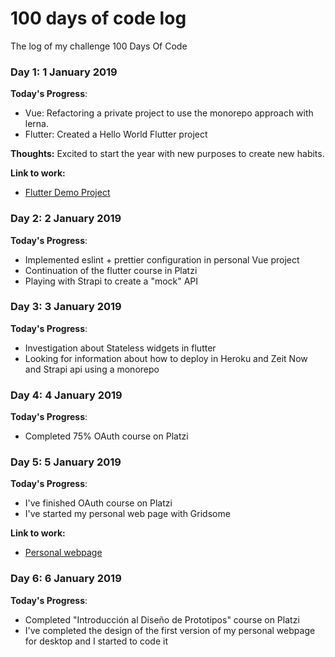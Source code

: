 # 100 days of code log

The log of my challenge 100 Days Of Code

### Day 1: 1 January 2019

**Today's Progress**:

- Vue: Refactoring a private project to use the monorepo approach with lerna.
- Flutter: Created a Hello World Flutter project

**Thoughts:** Excited to start the year with new purposes to create new habits.

**Link to work:**

- [Flutter Demo Project](https://github.com/algil/flutter_app/commit/a8c25e71152cf72a318148a45d1c7b77dbcbff7f)

### Day 2: 2 January 2019

**Today's Progress**:

- Implemented eslint + prettier configuration in personal Vue project
- Continuation of the flutter course in Platzi
- Playing with Strapi to create a "mock" API

### Day 3: 3 January 2019

**Today's Progress**:

- Investigation about Stateless widgets in flutter
- Looking for information about how to deploy in Heroku and Zeit Now and Strapi api using a monorepo

### Day 4: 4 January 2019

**Today's Progress**:

- Completed 75% OAuth course on Platzi

### Day 5: 5 January 2019

**Today's Progress**:

- I've finished OAuth course on Platzi
- I've started my personal web page with Gridsome

**Link to work:**

- [Personal webpage](https://github.com/algil/antonioluisgil.com)

### Day 6: 6 January 2019

**Today's Progress**:

- Completed "Introducción al Diseño de Prototipos" course on Platzi
- I've completed the design of the first version of my personal webpage for desktop and I started to code it
